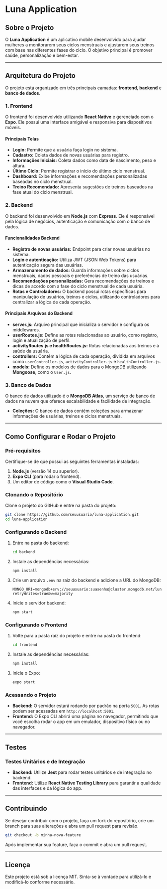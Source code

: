 # Luna Application

## Sobre o Projeto
O **Luna Application** é um aplicativo mobile desenvolvido para ajudar mulheres a monitorarem seus ciclos menstruais e ajustarem seus treinos com base nas diferentes fases do ciclo. O objetivo principal é promover saúde, personalização e bem-estar.

---

## Arquitetura do Projeto
O projeto está organizado em três principais camadas: **frontend**, **backend** e **banco de dados**.

### 1. Frontend
O frontend foi desenvolvido utilizando **React Native** e gerenciado com o **Expo**. Ele possui uma interface amigável e responsiva para dispositivos móveis.

#### Principais Telas
- **Login:** Permite que a usuária faça login no sistema.
- **Cadastro:** Coleta dados de novas usuárias para registro.
- **Informações Iniciais:** Coleta dados como data de nascimento, peso e altura.
- **Último Ciclo:** Permite registrar o início do último ciclo menstrual.
- **Dashboard:** Exibe informações e recomendações personalizadas baseadas no ciclo menstrual.
- **Treino Recomendado:** Apresenta sugestões de treinos baseados na fase atual do ciclo menstrual.

### 2. Backend
O backend foi desenvolvido em **Node.js** com **Express**. Ele é responsável pela lógica de negócios, autenticação e comunicação com o banco de dados.

#### Funcionalidades Backend
- **Registro de novas usuárias:** Endpoint para criar novas usuárias no sistema.
- **Login e autenticação:** Utiliza JWT (JSON Web Tokens) para autenticação segura das usuárias.
- **Armazenamento de dados:** Guarda informações sobre ciclos menstruais, dados pessoais e preferências de treino das usuárias.
- **Recomendações personalizadas:** Gera recomendações de treinos e dicas de acordo com a fase do ciclo menstrual de cada usuária.
- **Rotas e Controladores:** O backend possui rotas específicas para manipulação de usuários, treinos e ciclos, utilizando controladores para centralizar a lógica de cada operação.

#### Principais Arquivos do Backend
- **server.js:** Arquivo principal que inicializa o servidor e configura os middlewares.
- **userRoutes.js:** Define as rotas relacionadas ao usuário, como registro, login e atualização de perfil.
- **activityRoutes.js e healthRoutes.js:** Rotas relacionadas aos treinos e à saúde da usuária.
- **controllers:** Contém a lógica de cada operação, dividida em arquivos como `userController.js`, `activityController.js` e `healthController.js`.
- **models:** Define os modelos de dados para o MongoDB utilizando **Mongoose**, como o `User.js`.

### 3. Banco de Dados
O banco de dados utilizado é o **MongoDB Atlas**, um serviço de banco de dados na nuvem que oferece escalabilidade e facilidade de integração.

- **Coleções:** O banco de dados contém coleções para armazenar informações de usuárias, treinos e ciclos menstruais.

---

## Como Configurar e Rodar o Projeto

### Pré-requisitos
Certifique-se de que possui as seguintes ferramentas instaladas:
1. **Node.js** (versão 14 ou superior).
2. **Expo CLI** (para rodar o frontend).
3. Um editor de código como o **Visual Studio Code**.

### Clonando o Repositório
Clone o projeto do GitHub e entre na pasta do projeto:
```bash
git clone https://github.com/seuusuario/luna-application.git
cd luna-application
```

### Configurando o Backend
1. Entre na pasta do backend:
   ```bash
   cd backend
   ```
2. Instale as dependências necessárias:
   ```bash
   npm install
   ```
3. Crie um arquivo `.env` na raiz do backend e adicione a URL do MongoDB:
   ```
   MONGO_URI=mongodb+srv://seuusuario:suasenha@cluster.mongodb.net/luna?retryWrites=true&w=majority
   ```
4. Inicie o servidor backend:
   ```bash
   npm start
   ```

### Configurando o Frontend
1. Volte para a pasta raiz do projeto e entre na pasta do frontend:
   ```bash
   cd frontend
   ```
2. Instale as dependências necessárias:
   ```bash
   npm install
   ```
3. Inicie o Expo:
   ```bash
   expo start
   ```

### Acessando o Projeto
- **Backend:** O servidor estará rodando por padrão na porta `5001`. As rotas podem ser acessadas em `http://localhost:5001`.
- **Frontend:** O Expo CLI abrirá uma página no navegador, permitindo que você escolha rodar o app em um emulador, dispositivo físico ou no navegador.

---

## Testes
### Testes Unitários e de Integração
- **Backend:** Utilize **Jest** para rodar testes unitários e de integração no backend.
- **Frontend:** Utilize **React Native Testing Library** para garantir a qualidade das interfaces e da lógica do app.

---

## Contribuindo
Se desejar contribuir com o projeto, faça um fork do repositório, crie um branch para suas alterações e abra um pull request para revisão.

```bash
git checkout -b minha-nova-feature
```

Após implementar sua feature, faça o commit e abra um pull request.

---

## Licença
Este projeto está sob a licença MIT. Sinta-se à vontade para utilizá-lo e modificá-lo conforme necessário.
